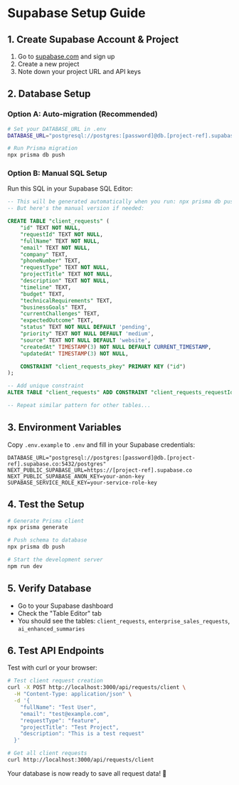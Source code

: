 # Supabase Setup Guide

## 1. Create Supabase Account & Project

1. Go to [supabase.com](https://supabase.com) and sign up
2. Create a new project
3. Note down your project URL and API keys

## 2. Database Setup

### Option A: Auto-migration (Recommended)
```bash
# Set your DATABASE_URL in .env
DATABASE_URL="postgresql://postgres:[password]@db.[project-ref].supabase.co:5432/postgres"

# Run Prisma migration
npx prisma db push
```

### Option B: Manual SQL Setup
Run this SQL in your Supabase SQL Editor:

```sql
-- This will be generated automatically when you run: npx prisma db push
-- But here's the manual version if needed:

CREATE TABLE "client_requests" (
    "id" TEXT NOT NULL,
    "requestId" TEXT NOT NULL,
    "fullName" TEXT NOT NULL,
    "email" TEXT NOT NULL,
    "company" TEXT,
    "phoneNumber" TEXT,
    "requestType" TEXT NOT NULL,
    "projectTitle" TEXT NOT NULL,
    "description" TEXT NOT NULL,
    "timeline" TEXT,
    "budget" TEXT,
    "technicalRequirements" TEXT,
    "businessGoals" TEXT,
    "currentChallenges" TEXT,
    "expectedOutcome" TEXT,
    "status" TEXT NOT NULL DEFAULT 'pending',
    "priority" TEXT NOT NULL DEFAULT 'medium',
    "source" TEXT NOT NULL DEFAULT 'website',
    "createdAt" TIMESTAMP(3) NOT NULL DEFAULT CURRENT_TIMESTAMP,
    "updatedAt" TIMESTAMP(3) NOT NULL,

    CONSTRAINT "client_requests_pkey" PRIMARY KEY ("id")
);

-- Add unique constraint
ALTER TABLE "client_requests" ADD CONSTRAINT "client_requests_requestId_key" UNIQUE ("requestId");

-- Repeat similar pattern for other tables...
```

## 3. Environment Variables

Copy `.env.example` to `.env` and fill in your Supabase credentials:

```env
DATABASE_URL="postgresql://postgres:[password]@db.[project-ref].supabase.co:5432/postgres"
NEXT_PUBLIC_SUPABASE_URL=https://[project-ref].supabase.co
NEXT_PUBLIC_SUPABASE_ANON_KEY=your-anon-key
SUPABASE_SERVICE_ROLE_KEY=your-service-role-key
```

## 4. Test the Setup

```bash
# Generate Prisma client
npx prisma generate

# Push schema to database
npx prisma db push

# Start the development server
npm run dev
```

## 5. Verify Database

- Go to your Supabase dashboard
- Check the "Table Editor" tab
- You should see the tables: `client_requests`, `enterprise_sales_requests`, `ai_enhanced_summaries`

## 6. Test API Endpoints

Test with curl or your browser:

```bash
# Test client request creation
curl -X POST http://localhost:3000/api/requests/client \
  -H "Content-Type: application/json" \
  -d '{
    "fullName": "Test User",
    "email": "test@example.com",
    "requestType": "feature",
    "projectTitle": "Test Project",
    "description": "This is a test request"
  }'

# Get all client requests
curl http://localhost:3000/api/requests/client
```

Your database is now ready to save all request data! 🎉